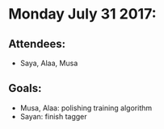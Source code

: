 # Monday July 31 2017:
## Attendees:
- Saya, Alaa, Musa

## Goals:
- Musa, Alaa: polishing training algorithm
- Sayan: finish tagger
